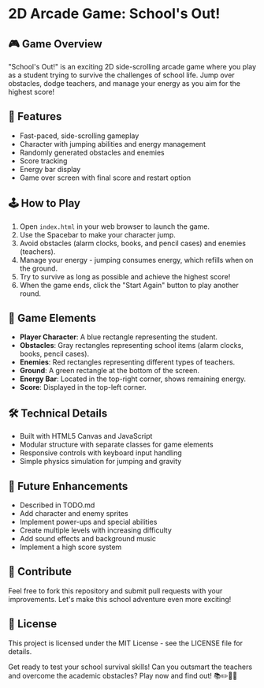 # 2D Arcade Game: School's Out!

## 🎮 Game Overview

"School's Out!" is an exciting 2D side-scrolling arcade game where you play as a student trying to survive the challenges of school life. Jump over obstacles, dodge teachers, and manage your energy as you aim for the highest score!

## 🚀 Features

- Fast-paced, side-scrolling gameplay
- Character with jumping abilities and energy management
- Randomly generated obstacles and enemies
- Score tracking
- Energy bar display
- Game over screen with final score and restart option

## 🕹️ How to Play

1. Open `index.html` in your web browser to launch the game.
2. Use the Spacebar to make your character jump.
3. Avoid obstacles (alarm clocks, books, and pencil cases) and enemies (teachers).
4. Manage your energy - jumping consumes energy, which refills when on the ground.
5. Try to survive as long as possible and achieve the highest score!
6. When the game ends, click the "Start Again" button to play another round.

## 🎨 Game Elements

- **Player Character**: A blue rectangle representing the student.
- **Obstacles**: Gray rectangles representing school items (alarm clocks, books, pencil cases).
- **Enemies**: Red rectangles representing different types of teachers.
- **Ground**: A green rectangle at the bottom of the screen.
- **Energy Bar**: Located in the top-right corner, shows remaining energy.
- **Score**: Displayed in the top-left corner.

## 🛠️ Technical Details

- Built with HTML5 Canvas and JavaScript
- Modular structure with separate classes for game elements
- Responsive controls with keyboard input handling
- Simple physics simulation for jumping and gravity

## 🌟 Future Enhancements

- Described in TODO.md
- Add character and enemy sprites
- Implement power-ups and special abilities
- Create multiple levels with increasing difficulty
- Add sound effects and background music
- Implement a high score system

## 🤝 Contribute

Feel free to fork this repository and submit pull requests with your improvements. Let's make this school adventure even more exciting!

## 📜 License

This project is licensed under the MIT License - see the LICENSE file for details.

Get ready to test your school survival skills! Can you outsmart the teachers and overcome the academic obstacles? Play now and find out! 📚✏️🏃‍♂️
